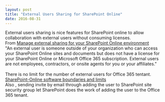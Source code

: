 ```yaml
---
layout: post
title: "External Users Sharing for SharePoint Online"
date: 2016-08-31
---
```

External users sharing is nice features for SharePoint online to allow collaboration with external users without consuming licenses.<br/>
From <a href="https://support.office.com/en-ie/article/Manage-external-sharing-for-your-SharePoint-Online-environment-c8a462eb-0723-4b0b-8d0a-70feafe4be85">Manage external sharing for your SharePoint Online environment</a> <br/>
"An external user is someone outside of your organization who can access your SharePoint Online sites and documents but does not have a license for your SharePoint Online or Microsoft Office 365 subscription. External users are not employees, contractors, or onsite agents for you or your affiliates."
<br/><br/>There is no limit for the number of external users for Office 365 tentant.
<a href="https://support.office.com/en-us/article/SharePoint-Online-software-boundaries-and-limits-8f34ff47-b749-408b-abc0-b605e1f6d498">SharePoint-Online software boundaries and limits</a><br/>
Also , sending invite by email through adding the user to SharePoint site security group let SharePoint does the work of adding the user to the Office 365 tenant.
